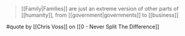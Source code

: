 > [[Family|Families]] are just an extreme version of other parts of [[humanity]], from [[government|governments]] to [[business]]

#quote by [[Chris Voss]] on [[0 - Never Split The Difference]]
